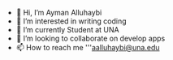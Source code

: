 - 👋 Hi, I’m Ayman Alluhaybi
- 👀 I’m interested in writing coding 
- 🌱 I’m currently Student at UNA 
- 💞️ I’m looking to collaborate on develop apps
- 📫 How to reach me '''aalluhaybi@una.edu

<!---
aalluhaybi1/aalluhaybi1 is a ✨ special ✨ repository because its `README.md` (this file) appears on your GitHub profile.
You can click the Preview link to take a look at your changes.
--->
